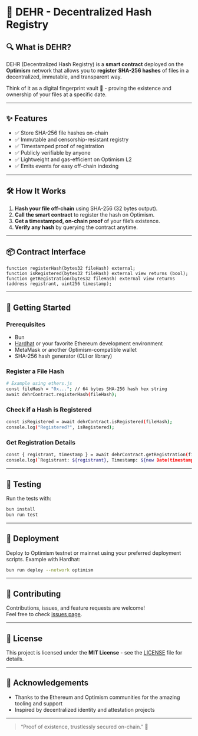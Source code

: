 # 🚀 DEHR - Decentralized Hash Registry

## 🔍 What is DEHR?

DEHR (Decentralized Hash Registry) is a **smart contract** deployed on the **Optimism** network that allows you to **register SHA-256 hashes** of files in a decentralized, immutable, and transparent way.

Think of it as a digital fingerprint vault 🔐 - proving the existence and ownership of your files at a specific date.

---

## ✨ Features

- ✅ Store SHA-256 file hashes on-chain  
- ✅ Immutable and censorship-resistant registry  
- ✅ Timestamped proof of registration  
- ✅ Publicly verifiable by anyone  
- ✅ Lightweight and gas-efficient on Optimism L2  
- ✅ Emits events for easy off-chain indexing  

---

## 🛠️ How It Works

1. **Hash your file off-chain** using SHA-256 (32 bytes output).  
2. **Call the smart contract** to register the hash on Optimism.  
3. **Get a timestamped, on-chain proof** of your file’s existence.  
4. **Verify any hash** by querying the contract anytime.  

---

## 📦 Contract Interface

```solidity
function registerHash(bytes32 fileHash) external;
function isRegistered(bytes32 fileHash) external view returns (bool);
function getRegistration(bytes32 fileHash) external view returns (address registrant, uint256 timestamp);
```

---

## 🚀 Getting Started

### Prerequisites

- Bun  
- [Hardhat](https://hardhat.org/) or your favorite Ethereum development environment  
- MetaMask or another Optimism-compatible wallet  
- SHA-256 hash generator (CLI or library)

### Register a File Hash

```bash
# Example using ethers.js
const fileHash = "0x..."; // 64 bytes SHA-256 hash hex string
await dehrContract.registerHash(fileHash);
```

### Check if a Hash is Registered

```bash
const isRegistered = await dehrContract.isRegistered(fileHash);
console.log("Registered?", isRegistered);
```

### Get Registration Details

```bash
const { registrant, timestamp } = await dehrContract.getRegistration(fileHash);
console.log(`Registrant: ${registrant}, Timestamp: ${new Date(timestamp * 1000)}`);
```

---

## 🧪 Testing

Run the tests with:

```bash
bun install
bun run test
```

---

## 📡 Deployment

Deploy to Optimism testnet or mainnet using your preferred deployment scripts. Example with Hardhat:

```bash
bun run deploy --network optimism
```

---

## 🤝 Contributing

Contributions, issues, and feature requests are welcome!  
Feel free to check [issues page](https://github.com/SystemVll/dehr/issues).

---

## 📜 License

This project is licensed under the **MIT License** - see the [LICENSE](LICENSE) file for details.

---

## 🙏 Acknowledgements

- Thanks to the Ethereum and Optimism communities for the amazing tooling and support  
- Inspired by decentralized identity and attestation projects  

---

> “Proof of existence, trustlessly secured on-chain.” 🔗